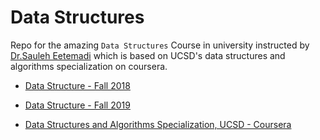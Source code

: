 # Data Structures
Repo for the amazing `Data Structures` Course in university instructed by [Dr.Sauleh Eetemadi](https://sauleh.github.io) which is based on UCSD's data structures and algorithms specialization on coursera.

* [Data Structure - Fall 2018](https://sauleh.github.io/ds97/)

* [Data Structure - Fall 2019](https://sauleh.github.io/ds98/)

* [Data Structures and Algorithms Specialization, UCSD - Coursera](https://www.coursera.org/specializations/data-structures-algorithms)
